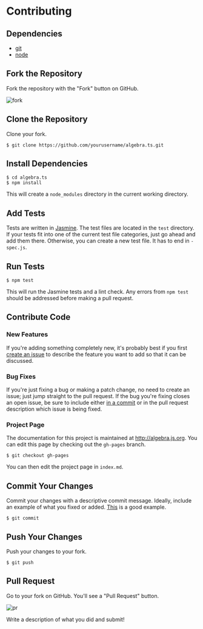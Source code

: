 # Contributing

## Dependencies

* [git](https://git-scm.com/downloads)
* [node](https://nodejs.org/download/)

## Fork the Repository

Fork the repository with the "Fork" button on GitHub.

![fork](http://i.imgur.com/fsJeKPy.png)

## Clone the Repository

Clone your fork.

```
$ git clone https://github.com/yourusername/algebra.ts.git
```

## Install Dependencies

```
$ cd algebra.ts
$ npm install
```

This will create a `node_modules` directory in the current working directory.

## Add Tests

Tests are written in [Jasmine](http://jasmine.github.io/edge/introduction.html). The test files are located in the `test` directory. If your tests fit into one of the current test file categories, just go ahead and add them there. Otherwise, you can create a new test file. It has to end in `-spec.js`.

## Run Tests

```
$ npm test
```

This will run the Jasmine tests and a lint check. Any errors from `npm test` should be addressed before making a pull request.

## Contribute Code

### New Features

If you're adding something completely new, it's probably best if you first [create an issue](https://github.com/remigius42/algebra.ts/issues) to describe the feature you want to add so that it can be discussed. 

### Bug Fixes

If you're just fixing a bug or making a patch change, no need to create an issue; just jump straight to the pull request.
If the bug you're fixing closes an open issue, be sure to include either [in a commit](https://help.github.com/articles/closing-issues-via-commit-messages/) or in the pull request description which issue is being fixed.

### Project Page

The documentation for this project is maintained at http://algebra.js.org. You can edit this page by checking out the `gh-pages` branch.

```
$ git checkout gh-pages
```

You can then edit the project page in `index.md`.

## Commit Your Changes

Commit your changes with a descriptive commit message. Ideally, include an example of what you fixed or added.
[This](https://github.com/remigius42/algebra.ts/commit/3d9b1dbab5d984a270db536378f09519d5df5c8c) is a good example.

```
$ git commit
```

## Push Your Changes

Push your changes to your fork.

```
$ git push
```

## Pull Request

Go to your fork on GitHub. You'll see a "Pull Request" button.

![pr](http://i.imgur.com/3QjkSMP.png)

Write a description of what you did and submit!
